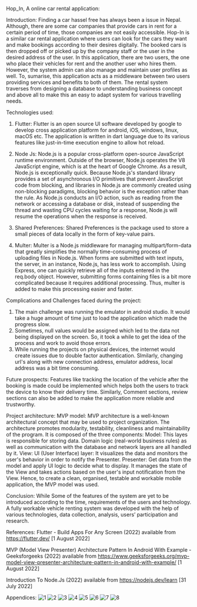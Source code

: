 Hop_In, A online car rental application:

Introduction:
Finding a car hassel free has always been a issue in Nepal. Although, there are some car companies that provide cars in rent for a certain period of time, those companies are not easily accessible. Hop-In is a similar car rental application where users can look for the cars they want and make bookings according to their desires digitally. The booked cars is then dropped off or picked up by the company staff or the user in the desired address of the user. In this application, there are two users, the one who place their vehicles for rent and the another user who hires them. However, the system admin can also manage and maintain user profiles as well. To, sumarise, this application acts as a middleware between two users providing services and benefits to both of them.  The rental system traverses from designing a database to understanding business concept and above all to make this an easy to adapt system for various travelling needs.



Technologies used:

1. Flutter: Flutter is an open source UI software developed by google to develop cross application platform for android, iOS, windows, linux, macOS etc. The application is written in dart language due to its various features like just-in-time execution engine to allow hot reload. 

2. Node Js: Node.js is a popular cross-platform open-source JavaScript runtime environment. Outside of the browser, Node.js operates the V8 JavaScript engine, which is at the heart of Google Chrome. As a result, Node.js is exceptionally quick. Because Node.js's standard library provides a set of asynchronous I/O primitives that prevent JavaScript code from blocking, and libraries in Node.js are commonly created using non-blocking paradigms, blocking behavior is the exception rather than the rule. As Node.js conducts an I/O action, such as reading from the network or accessing a database or disk, instead of suspending the thread and wasting CPU cycles waiting for a response, Node.js will resume the operations when the response is received.

3. Shared Preferences: Shared Preferences is the package used to store a small pieces of data locally in the form of key-value pairs. 

4. Multer: Multer is a Node.js middleware for managing multipart/form-data that greatly simplifies the normally time-consuming process of uploading files in Node.js. When  forms are submitted with text inputs, the server, in an instance, Node.js, has less work to accomplish. Using Express, one can quickly retrieve all of the inputs entered in the req.body object. However, submitting forms containing files is a bit more complicated because it requires additional processing. Thus, multer is added to make this processing easier and faster. 



Complications and Challenges faced during the project: 
1. The main challenge was running the emulator in android studio. It would take a huge amount of time just to load the application which made the progress slow. 
2. Sometimes, null values would be assigned which led to the data not being displayed on the screen. So, it took a while to get the idea of the process and work to avoid those errors. 
3. While running the projects on physical devices, the internet would create issues due to double factor authentication. SImilarly, changing url's along with new connection address, emulator address, local address was a bit time consuming.  


Future prospects: 
Features like tracking the location of the vehicle after the booking is made could be implemented which helps both the users to track the device to know their delivery time. Similarly, Comment sections, review sections can also be added to make the application more reliable and trustworthy. 


Project architecture: 
MVP model: MVP architecture is a well-known architectural concept that may be used to project organization. The architecture promotes modularity, testability, cleanliness and maintainability of the program. It is composed of the three components:
Model: This layes is responsible for storing data. Domain logic (real-world business rules) as well as communication with the database and network layers are all handled by it.
View: UI (User Interface) layer: It visualizes the data and monitors the user's behavior in order to notify the Presenter.
Presenter: Get data from the model and apply UI logic to decide what to display. It manages the state of the View and takes actions based on the user's input notification from the View.
Hence, to create a clean, organised, testable and workable mobile application, the MVP model was used. 


Conclusion:
While Some of the features of the system are yet to be introduced according to the time, requirements of the users and technology. A fully workable vehicle renting system was developed with the help of various technologies, data collection, analysis, users’ participation and research.

References: 
Flutter - Build Apps For Any Screen (2022) available from <https://flutter.dev/> [1 August 2022]

MVP (Model View Presenter) Architecture Pattern In Android With Example - Geeksforgeeks (2022) available from <https://www.geeksforgeeks.org/mvp-model-view-presenter-architecture-pattern-in-android-with-example/> [1 August 2022]

Introduction To Node.Js (2022) available from <https://nodejs.dev/learn> [31 July 2022]

Appendices:
![1](https://user-images.githubusercontent.com/64901992/182665221-5365198a-7cb2-41aa-988f-e8489811d532.jpg)
![2](https://user-images.githubusercontent.com/64901992/182665241-b9c5eba1-05ab-444f-9ed8-07dccf06fc0f.jpg)
![3](https://user-images.githubusercontent.com/64901992/182665253-cd4d12b4-7bf4-4e0c-90d8-ae0d6bb98fb9.jpg)
![4](https://user-images.githubusercontent.com/64901992/182665274-3e7e7a6a-8eab-473e-9b08-6180d3694edd.jpg)
![5](https://user-images.githubusercontent.com/64901992/182665319-bf8ea14b-f1b7-45af-a3db-984094d171a3.jpg)
![6](https://user-images.githubusercontent.com/64901992/182665353-41a4e940-8954-4a40-bef3-86c45c265645.jpg)
![7](https://user-images.githubusercontent.com/64901992/182665380-460b7108-d313-40e9-9886-75ec89a76cca.jpg)
![8](https://user-images.githubusercontent.com/64901992/182665409-0410bb0c-094d-4564-b904-6ac4107fb0d6.jpg)

 

